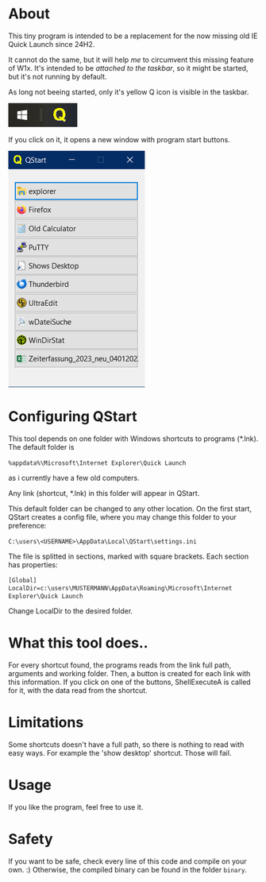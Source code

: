 # About
This tiny program is intended to be a replacement for the now missing old IE Quick Launch since 24H2.

It cannot do the same, but it will help *me* to circumvent this missing feature of W1x.
It's intended to be *attached to the taskbar*, so it might be started, but it's not running by default.

As long not beeing started, only it's yellow Q icon is visible in the taskbar.

![doc/Taskbar.png](doc/Taskbar.png)

If you click on it, it opens a new window with program start buttons.

![doc/QStart.png](doc/QStart.png)

# Configuring QStart
This tool depends on one folder with Windows shortcuts to programs (*.lnk). The default folder is

```%appdata%\Microsoft\Internet Explorer\Quick Launch```

as i currently have a few old computers.

Any link (shortcut, *.lnk) in this folder will appear in QStart.

This default folder can be changed to any other location. On the first start,
QStart creates a config file, where you may change this folder to your preference:

```C:\users\<USERNAME>\AppData\Local\QStart\settings.ini```

The file is splitted in sections, marked with square brackets. Each section has properties:
```
[Global]
LocalDir=c:\users\MUSTERMANN\AppData\Roaming\Microsoft\Internet Explorer\Quick Launch
```
Change LocalDir to the desired folder.

# What this tool does..
For every shortcut found, the programs reads from the link full path, arguments and working folder. Then, a button is created for each link with this information.
If you click on one of the buttons, ShellExecuteA is called for it, with the data read from the shortcut.

# Limitations
Some shortcuts doesn't have a full path, so there is nothing to read with easy ways. For example the 'show desktop' shortcut. Those will fail.

# Usage
If you like the program, feel free to use it.

# Safety
If you want to be safe, check every line of this code and compile on your own. :)
Otherwise, the compiled binary can be found in the folder ```binary```.
